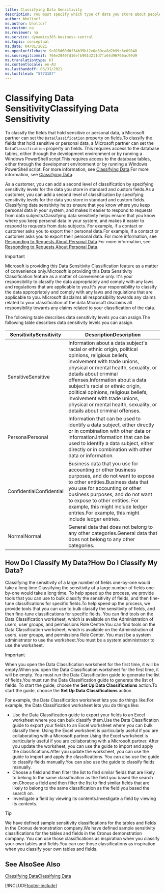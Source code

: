 ```yaml
---
title: Classifying Data Sensitivity
description: You must specify which type of data you store about people so that you can respond to data subject requests.
author: bholtorf
ms.author: bholtorf
ms.custom: na
ms.reviewer: na
ms.service: dynamics365-business-central
ms.topic: conceptual
ms.date: 04/01/2021
ms.openlocfilehash: 9c015d60d0f34b35b12e0a39ca8d2b99c6e09848
ms.sourcegitcommit: 766e2840fd16efb901d211d7fa64d96766ac99d9
ms.translationtype: HT
ms.contentlocale: en-AU
ms.lasthandoff: 03/31/2021
ms.locfileid: "5773187"
---
```

# <a name="classifying-data-sensitivity"></a><span data-ttu-id="4ec5d-103">Classifying Data Sensitivity</span><span class="sxs-lookup"><span data-stu-id="4ec5d-103">Classifying Data Sensitivity</span></span>
<span data-ttu-id="4ec5d-104">To classify the fields that hold sensitive or personal data, a Microsoft partner can set the ```DataClassification``` property on fields.</span><span class="sxs-lookup"><span data-stu-id="4ec5d-104">To classify the fields that hold sensitive or personal data, a Microsoft partner can set the ```DataClassification``` property on fields.</span></span> <span data-ttu-id="4ec5d-105">This requires access to the database tables, either through the development environment or by running a Windows PowerShell script.</span><span class="sxs-lookup"><span data-stu-id="4ec5d-105">This requires access to the database tables, either through the development environment or by running a Windows PowerShell script.</span></span> <span data-ttu-id="4ec5d-106">For more information, see [Classifying Data](/dynamics365/business-central/dev-itpro/developer/devenv-classifying-data).</span><span class="sxs-lookup"><span data-stu-id="4ec5d-106">For more information, see [Classifying Data](/dynamics365/business-central/dev-itpro/developer/devenv-classifying-data).</span></span>  

<span data-ttu-id="4ec5d-107">As a customer, you can add a second level of classification by specifying sensitivity levels for the data you store in standard and custom fields.</span><span class="sxs-lookup"><span data-stu-id="4ec5d-107">As a customer, you can add a second level of classification by specifying sensitivity levels for the data you store in standard and custom fields.</span></span> <span data-ttu-id="4ec5d-108">Classifying data sensitivity helps ensure that you know where you keep personal data in your system, and makes it easier to respond to requests from data subjects.</span><span class="sxs-lookup"><span data-stu-id="4ec5d-108">Classifying data sensitivity helps ensure that you know where you keep personal data in your system, and makes it easier to respond to requests from data subjects.</span></span> <span data-ttu-id="4ec5d-109">For example, if a contact or customer asks you to export their personal data.</span><span class="sxs-lookup"><span data-stu-id="4ec5d-109">For example, if a contact or customer asks you to export their personal data.</span></span> <span data-ttu-id="4ec5d-110">For more information, see [Responding to Requests About Personal Data](admin-responding-to-requests-about-personal-data.md).</span><span class="sxs-lookup"><span data-stu-id="4ec5d-110">For more information, see [Responding to Requests About Personal Data](admin-responding-to-requests-about-personal-data.md).</span></span>

> [!Important]
> <span data-ttu-id="4ec5d-111">Microsoft is providing this Data Sensitivity Classification feature as a matter of convenience only.</span><span class="sxs-lookup"><span data-stu-id="4ec5d-111">Microsoft is providing this Data Sensitivity Classification feature as a matter of convenience only.</span></span> <span data-ttu-id="4ec5d-112">It's your responsibility to classify the data appropriately and comply with any laws and regulations that are applicable to you.</span><span class="sxs-lookup"><span data-stu-id="4ec5d-112">It's your responsibility to classify the data appropriately and comply with any laws and regulations that are applicable to you.</span></span> <span data-ttu-id="4ec5d-113">Microsoft disclaims all responsibility towards any claims related to your classification of the data.</span><span class="sxs-lookup"><span data-stu-id="4ec5d-113">Microsoft disclaims all responsibility towards any claims related to your classification of the data.</span></span>  

<span data-ttu-id="4ec5d-114">The following table describes data sensitivity levels you can assign.</span><span class="sxs-lookup"><span data-stu-id="4ec5d-114">The following table describes data sensitivity levels you can assign.</span></span>

|<span data-ttu-id="4ec5d-115">Sensitivity</span><span class="sxs-lookup"><span data-stu-id="4ec5d-115">Sensitivity</span></span>|<span data-ttu-id="4ec5d-116">Description</span><span class="sxs-lookup"><span data-stu-id="4ec5d-116">Description</span></span>|
|----|----|
|<span data-ttu-id="4ec5d-117">Sensitive</span><span class="sxs-lookup"><span data-stu-id="4ec5d-117">Sensitive</span></span> | <span data-ttu-id="4ec5d-118">Information about a data subject's racial or ethnic origin, political opinions, religious beliefs, involvement with trade unions, physical or mental health, sexuality, or details about criminal offenses.</span><span class="sxs-lookup"><span data-stu-id="4ec5d-118">Information about a data subject's racial or ethnic origin, political opinions, religious beliefs, involvement with trade unions, physical or mental health, sexuality, or details about criminal offenses.</span></span> |
|<span data-ttu-id="4ec5d-119">Personal</span><span class="sxs-lookup"><span data-stu-id="4ec5d-119">Personal</span></span> | <span data-ttu-id="4ec5d-120">Information that can be used to identify a data subject, either directly or in combination with other data or information.</span><span class="sxs-lookup"><span data-stu-id="4ec5d-120">Information that can be used to identify a data subject, either directly or in combination with other data or information.</span></span>|
|<span data-ttu-id="4ec5d-121">Confidential</span><span class="sxs-lookup"><span data-stu-id="4ec5d-121">Confidential</span></span> | <span data-ttu-id="4ec5d-122">Business data that you use for accounting or other business purposes, and do not want to expose to other entities.</span><span class="sxs-lookup"><span data-stu-id="4ec5d-122">Business data that you use for accounting or other business purposes, and do not want to expose to other entities.</span></span> <span data-ttu-id="4ec5d-123">For example, this might include ledger entries.</span><span class="sxs-lookup"><span data-stu-id="4ec5d-123">For example, this might include ledger entries.</span></span>|
|<span data-ttu-id="4ec5d-124">Normal</span><span class="sxs-lookup"><span data-stu-id="4ec5d-124">Normal</span></span> | <span data-ttu-id="4ec5d-125">General data that does not belong to any other categories.</span><span class="sxs-lookup"><span data-stu-id="4ec5d-125">General data that does not belong to any other categories.</span></span>|

## <a name="how-do-i-classify-my-data"></a><span data-ttu-id="4ec5d-126">How Do I Classify My Data?</span><span class="sxs-lookup"><span data-stu-id="4ec5d-126">How Do I Classify My Data?</span></span>
<span data-ttu-id="4ec5d-127">Classifying the sensitivity of a large number of fields one-by-one would take a long time.</span><span class="sxs-lookup"><span data-stu-id="4ec5d-127">Classifying the sensitivity of a large number of fields one-by-one would take a long time.</span></span> <span data-ttu-id="4ec5d-128">To help speed up the process, we provide tools that you can use to bulk classify the sensitivity of fields, and then fine-tune classifications for specific fields.</span><span class="sxs-lookup"><span data-stu-id="4ec5d-128">To help speed up the process, we provide tools that you can use to bulk classify the sensitivity of fields, and then fine-tune classifications for specific fields.</span></span> <span data-ttu-id="4ec5d-129">You can find tools on the Data Classification worksheet, which is available on the Administration of users, user groups, and permissions Role Centre.</span><span class="sxs-lookup"><span data-stu-id="4ec5d-129">You can find tools on the Data Classification worksheet, which is available on the Administration of users, user groups, and permissions Role Center.</span></span> <span data-ttu-id="4ec5d-130">You must be a system administrator to use the worksheet.</span><span class="sxs-lookup"><span data-stu-id="4ec5d-130">You must be a system administrator to use the worksheet.</span></span>

> [!Important]
> <span data-ttu-id="4ec5d-131">When you open the Data Classification worksheet for the first time, it will be empty.</span><span class="sxs-lookup"><span data-stu-id="4ec5d-131">When you open the Data Classification worksheet for the first time, it will be empty.</span></span> <span data-ttu-id="4ec5d-132">You must run the Data Classification guide to generate the list of fields.</span><span class="sxs-lookup"><span data-stu-id="4ec5d-132">You must run the Data Classification guide to generate the list of fields.</span></span> <span data-ttu-id="4ec5d-133">To start the guide, choose the **Set Up Data Classifications** action.</span><span class="sxs-lookup"><span data-stu-id="4ec5d-133">To start the guide, choose the **Set Up Data Classifications** action.</span></span>

<span data-ttu-id="4ec5d-134">For example, the Data Classification worksheet lets you do things like:</span><span class="sxs-lookup"><span data-stu-id="4ec5d-134">For example, the Data Classification worksheet lets you do things like:</span></span>  

* <span data-ttu-id="4ec5d-135">Use the Data Classification guide to export your fields to an Excel worksheet where you can bulk classify them.</span><span class="sxs-lookup"><span data-stu-id="4ec5d-135">Use the Data Classification guide to export your fields to an Excel worksheet where you can bulk classify them.</span></span> <span data-ttu-id="4ec5d-136">Using the Excel worksheet is particularly useful if you are collaborating with a Microsoft partner.</span><span class="sxs-lookup"><span data-stu-id="4ec5d-136">Using the Excel worksheet is particularly useful if you are collaborating with a Microsoft partner.</span></span> <span data-ttu-id="4ec5d-137">After you update the worksheet, you can use the guide to import and apply the classifications.</span><span class="sxs-lookup"><span data-stu-id="4ec5d-137">After you update the worksheet, you can use the guide to import and apply the classifications.</span></span> <span data-ttu-id="4ec5d-138">You can also use the guide to classify fields manually.</span><span class="sxs-lookup"><span data-stu-id="4ec5d-138">You can also use the guide to classify fields manually.</span></span>  
* <span data-ttu-id="4ec5d-139">Choose a field and then filter the list to find similar fields that are likely to belong to the same classification as the field you based the search on.</span><span class="sxs-lookup"><span data-stu-id="4ec5d-139">Choose a field and then filter the list to find similar fields that are likely to belong to the same classification as the field you based the search on.</span></span>  
* <span data-ttu-id="4ec5d-140">Investigate a field by viewing its contents.</span><span class="sxs-lookup"><span data-stu-id="4ec5d-140">Investigate a field by viewing its contents.</span></span>  

> [!Tip]
> <span data-ttu-id="4ec5d-141">We have defined sample sensitivity classifications for the tables and fields in the Cronus demonstration company.</span><span class="sxs-lookup"><span data-stu-id="4ec5d-141">We have defined sample sensitivity classifications for the tables and fields in the Cronus demonstration company.</span></span> <span data-ttu-id="4ec5d-142">You can use those classifications as inspiration when you classify your own tables and fields.</span><span class="sxs-lookup"><span data-stu-id="4ec5d-142">You can use those classifications as inspiration when you classify your own tables and fields.</span></span>

## <a name="see-also"></a><span data-ttu-id="4ec5d-143">See Also</span><span class="sxs-lookup"><span data-stu-id="4ec5d-143">See Also</span></span>

[<span data-ttu-id="4ec5d-144">Classifying Data</span><span class="sxs-lookup"><span data-stu-id="4ec5d-144">Classifying Data</span></span>](/dynamics365/business-central/dev-itpro/developer/devenv-classifying-data)  


[!INCLUDE[footer-include](includes/footer-banner.md)]